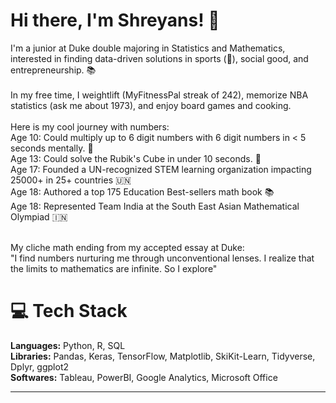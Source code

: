 # Hi there, I'm Shreyans! 👋
I'm a junior at Duke double majoring in Statistics and Mathematics, interested in finding data-driven solutions in sports (🏀), social good, and entrepreneurship. 📚 
<br><br>
In my free time, I weightlift (MyFitnessPal streak of 242), memorize NBA statistics (ask me about 1973), and enjoy board games and cooking.
<br><br>Here is my cool journey with numbers:
<br>Age 10: Could multiply up to 6 digit numbers with 6 digit numbers in < 5 seconds mentally. 🔢 
<br>Age 13: Could solve the Rubik's Cube in under 10 seconds. 🧩 
<br>Age 17: Founded a UN-recognized STEM learning organization impacting 25000+ in 25+ countries 🇺🇳
<br>Age 18: Authored a top 175 Education Best-sellers math book 📚
<br>Age 18: Represented Team India at the South East Asian Mathematical Olympiad 🇮🇳

<br>My cliche math ending from my accepted essay at Duke:<br>"I find numbers nurturing me through unconventional lenses. I realize that the limits to mathematics are infinite. So I explore"
# 💻 **Tech Stack**
**Languages:** Python, R, SQL<br>
**Libraries:** Pandas, Keras, TensorFlow, Matplotlib, SkiKit-Learn, Tidyverse, Dplyr, ggplot2<br>
**Softwares:** Tableau, PowerBI, Google Analytics, Microsoft Office

---


